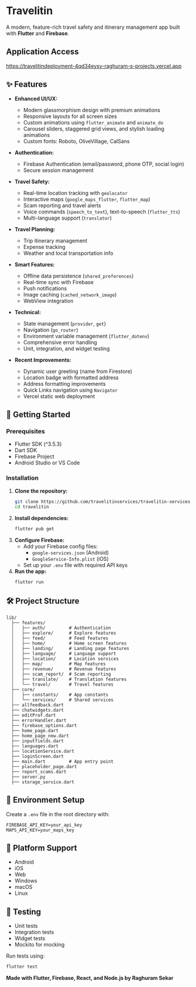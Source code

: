 # Travelitin

A modern, feature-rich travel safety and itinerary management app built with **Flutter** and **Firebase**.

## Application Access
https://travelitindeployment-4qd34eysy-raghuram-s-projects.vercel.app

## ✨ Features

- **Enhanced UI/UX:**
  - Modern glassmorphism design with premium animations
  - Responsive layouts for all screen sizes
  - Custom animations using `flutter_animate` and `animate_do`
  - Carousel sliders, staggered grid views, and stylish loading animations
  - Custom fonts: Roboto, OliveVillage, CalSans

- **Authentication:**
  - Firebase Authentication (email/password, phone OTP, social login)
  - Secure session management

- **Travel Safety:**
  - Real-time location tracking with `geolocator`
  - Interactive maps (`google_maps_flutter`, `flutter_map`)
  - Scam reporting and travel alerts
  - Voice commands (`speech_to_text`), text-to-speech (`flutter_tts`)
  - Multi-language support (`translator`)

- **Travel Planning:**
  - Trip itinerary management
  - Expense tracking
  - Weather and local transportation info

- **Smart Features:**
  - Offline data persistence (`shared_preferences`)
  - Real-time sync with Firebase
  - Push notifications
  - Image caching (`cached_network_image`)
  - WebView integration

- **Technical:**
  - State management (`provider`, `get`)
  - Navigation (`go_router`)
  - Environment variable management (`flutter_dotenv`)
  - Comprehensive error handling
  - Unit, integration, and widget testing

- **Recent Improvements:**
  - Dynamic user greeting (name from Firestore)
  - Location badge with formatted address
  - Address formatting improvements
  - Quick Links navigation using `Navigator`
  - Vercel static web deployment

## 🚀 Getting Started

### Prerequisites
- Flutter SDK (^3.5.3)
- Dart SDK
- Firebase Project
- Android Studio or VS Code

### Installation
1. **Clone the repository:**
   ```bash
   git clone https://github.com/travelitinservices/travelitin-services.git
   cd travelitin
   ```
2. **Install dependencies:**
   ```bash
   flutter pub get
   ```
3. **Configure Firebase:**
   - Add your Firebase config files:
     - `google-services.json` (Android)
     - `GoogleService-Info.plist` (iOS)
   - Set up your `.env` file with required API keys
4. **Run the app:**
   ```bash
   flutter run
   ```

## 🛠️ Project Structure

```
lib/
  ├── features/
  │   ├── auth/         # Authentication
  │   ├── explore/      # Explore features
  │   ├── feed/         # Feed features
  │   ├── home/         # Home screen features
  │   ├── landing/      # Landing page features
  │   ├── language/     # Language support
  │   ├── location/     # Location services
  │   ├── map/          # Map features
  │   ├── revenue/      # Revenue features
  │   ├── scam_report/  # Scam reporting
  │   ├── translate/    # Translation features
  │   └── travel/       # Travel features
  ├── core/
  │   ├── constants/    # App constants
  │   └── services/     # Shared services
  ├── allfeedback.dart
  ├── chatwidgets.dart
  ├── editProf.dart
  ├── errorHandler.dart
  ├── firebase_options.dart
  ├── home_page.dart
  ├── home_page_new.dart
  ├── inputfields.dart
  ├── languages.dart
  ├── locationService.dart
  ├── loginScreen.dart
  ├── main.dart         # App entry point
  ├── placeholder_page.dart
  ├── report_scams.dart
  ├── server.py
  ├── storage_service.dart
```

## 🔧 Environment Setup
Create a `.env` file in the root directory with:
```
FIREBASE_API_KEY=your_api_key
MAPS_API_KEY=your_maps_key
```

## 📱 Platform Support
- Android
- iOS
- Web
- Windows
- macOS
- Linux

## 🧪 Testing
- Unit tests
- Integration tests
- Widget tests
- Mockito for mocking

Run tests using:
```bash
flutter test
```

**Made with Flutter, Firebase, React, and Node.js by Raghuram Sekar**





